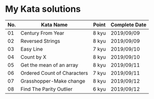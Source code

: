 # My Kata solutions

| No. | Kata Name                             | Point  | Complete Date|
|-----|---------------------------------------|--------|--------------|
| 01  | Century From Year                     | 8 kyu  | 2019/09/09   |
| 02  | Reversed Strings                      | 8 kyu  | 2019/09/09   |
| 03  | Easy Line                             | 7 kyu  | 2019/09/10   |
| 04  | Count by X                            | 8 kyu  | 2019/09/10   |
| 05  | Get the mean of an array              | 8 kyu  | 2019/09/11   |
| 06  | Ordered Count of Characters           | 7 kyu  | 2019/09/11   |
| 07  | Grasshopper-Make change               | 8 kyu  | 2019/09/12   |
| 08  | Find The Parity Outlier               | 6 kyu  | 2019/09/12   |














